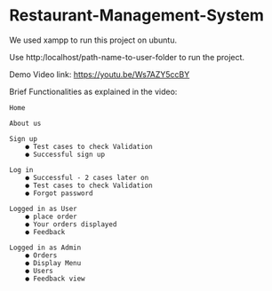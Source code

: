 # Restaurant-Management-System

We used xampp to run this project on ubuntu.

Use http:/localhost/path-name-to-user-folder to run the project.

Demo Video link: https://youtu.be/Ws7AZY5ccBY

Brief Functionalities as explained in the video:

	Home
	
	About us
	
	Sign up
		● Test cases to check Validation
		● Successful sign up
		
	Log in
		● Successful - 2 cases later on
		● Test cases to check Validation
		● Forgot password
      
	Logged in as User
		● place order
		● Your orders displayed
		● Feedback

	Logged in as Admin
		● Orders
		● Display Menu
		● Users
		● Feedback view
